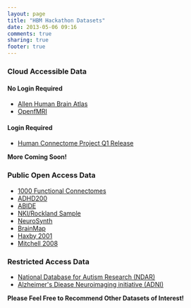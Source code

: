 ```yaml
---
layout: page
title: "HBM Hackathon Datasets"
date: 2013-05-06 09:16
comments: true
sharing: true
footer: true
---
```


### Cloud Accessible Data

#### No Login Required

- [Allen Human Brain Atlas](http://ohbm-seattle.github.io/blog/2013/04/15/challenge-number-1-allen-human-brain-atlas-integration/)
- [OpenfMRI](http://ohbm-seattle.github.io/blog/2013/04/22/openfmri-now-an-hbm-hackathon-resource/)

#### Login Required

- [Human Connectome Project Q1 Release](http://ohbm-seattle.github.io/blog/2013/05/03/human-connectome-project-q1-release-now-cloud-accessible/)

__More Coming Soon!__

### Public Open Access Data

- [1000 Functional Connectomes](http://fcon_1000.projects.nitrc.org/fcpClassic/FcpTable.html)
- [ADHD200](http://fcon_1000.projects.nitrc.org/indi/adhd200/index.html)
- [ABIDE](http://fcon_1000.projects.nitrc.org/indi/abide/)
- [NKI/Rockland Sample](http://fcon_1000.projects.nitrc.org/indi/pro/nki.html)
- [NeuroSynth](http://neurosynth.org)
- [BrainMap](http://brainmap.org)
- [Haxby 2001](http://data.pymvpa.org/datasets/haxby2001/)
- [Mitchell 2008](http://www.cs.cmu.edu/afs/cs/project/theo-73/www/science2008/data.html)

### Restricted Access Data

- [National Database for Autism Research (NDAR)](http://ohbm-seattle.github.io/blog/2013/04/18/the-national-database-for-autism-research-data-dive/)
- [Alzheimer's Diease Neuroimaging initiative (ADNI)](http://ohbm-seattle.github.io/blog/2013/04/21/start-hacking-with-data-from-adni/)


__Please Feel Free to Recommend Other Datasets of Interest!__